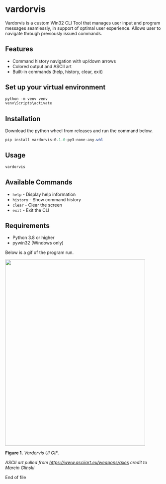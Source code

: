 # vardorvis

Vardorvis is a custom Win32 CLI Tool that manages user input and program messages seamlessly, in support of optimal user experience. Allows user to navigate through previously issued commands.

## Features

- Command history navigation with up/down arrows
- Colored output and ASCII art
- Built-in commands (help, history, clear, exit)

## Set up your virtual environment

```powershell
python -m venv venv
venv\Scripts\activate
```

## Installation

Download the python wheel from releases and run the command below.

```powershell
pip install vardorvis-0.1.0-py3-none-any.whl
```

## Usage

```powershell
vardorvis
```

## Available Commands

- `help` - Display help information
- `history` - Show command history
- `clear` - Clear the screen
- `exit` - Exit the CLI

## Requirements

- Python 3.8 or higher
- pywin32 (Windows only)


Below is a gif of the program run.

<img src="./README_Images/vardorvis_UI.gif" width="450" height="600">

**Figure 1.** *Vardorvis UI GIF.*

*ASCII art pulled from https://www.asciiart.eu/weapons/axes credit to Marcin Glinski*


End of file
